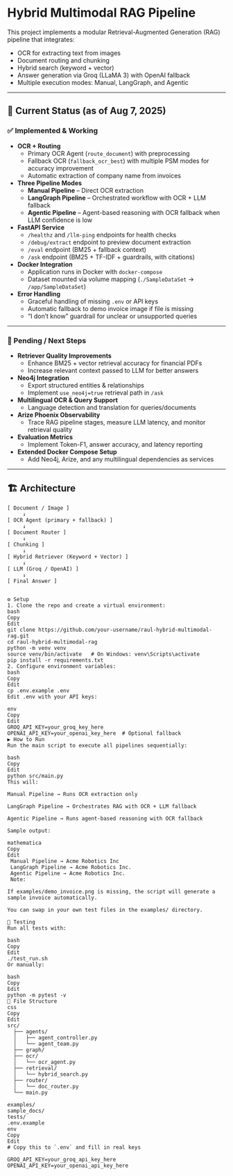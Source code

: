 # Hybrid Multimodal RAG Pipeline

This project implements a modular Retrieval-Augmented Generation (RAG) pipeline that integrates:

- OCR for extracting text from images
- Document routing and chunking
- Hybrid search (keyword + vector)
- Answer generation via Groq (LLaMA 3) with OpenAI fallback
- Multiple execution modes: Manual, LangGraph, and Agentic

---

## 📌 Current Status (as of Aug 7, 2025)

### ✅ Implemented & Working
- **OCR + Routing**
  - Primary OCR Agent (`route_document`) with preprocessing
  - Fallback OCR (`fallback_ocr_best`) with multiple PSM modes for accuracy improvement
  - Automatic extraction of company name from invoices
- **Three Pipeline Modes**
  - **Manual Pipeline** – Direct OCR extraction
  - **LangGraph Pipeline** – Orchestrated workflow with OCR + LLM fallback
  - **Agentic Pipeline** – Agent-based reasoning with OCR fallback when LLM confidence is low
- **FastAPI Service**
  - `/healthz` and `/llm-ping` endpoints for health checks
  - `/debug/extract` endpoint to preview document extraction
  - `/eval` endpoint (BM25 + fallback context)
  - `/ask` endpoint (BM25 + TF-IDF + guardrails, with citations)
- **Docker Integration**
  - Application runs in Docker with `docker-compose`
  - Dataset mounted via volume mapping (`./SampleDataSet` → `/app/SampleDataSet`)
- **Error Handling**
  - Graceful handling of missing `.env` or API keys
  - Automatic fallback to demo invoice image if file is missing
  - “I don’t know” guardrail for unclear or unsupported queries

---

### 🚧 Pending / Next Steps
- **Retriever Quality Improvements**
  - Enhance BM25 + vector retrieval accuracy for financial PDFs
  - Increase relevant context passed to LLM for better answers
- **Neo4j Integration**
  - Export structured entities & relationships
  - Implement `use_neo4j=true` retrieval path in `/ask`
- **Multilingual OCR & Query Support**
  - Language detection and translation for queries/documents
- **Arize Phoenix Observability**
  - Trace RAG pipeline stages, measure LLM latency, and monitor retrieval quality
- **Evaluation Metrics**
  - Implement Token-F1, answer accuracy, and latency reporting
- **Extended Docker Compose Setup**
  - Add Neo4j, Arize, and any multilingual dependencies as services


---

## 🏗 Architecture

```text
[ Document / Image ]
     ↓
[ OCR Agent (primary + fallback) ]
     ↓
[ Document Router ]
     ↓
[ Chunking ]
     ↓
[ Hybrid Retriever (Keyword + Vector) ]
     ↓
[ LLM (Groq / OpenAI) ]
     ↓
[ Final Answer ]


⚙ Setup
1. Clone the repo and create a virtual environment:
bash
Copy
Edit
git clone https://github.com/your-username/raul-hybrid-multimodal-rag.git
cd raul-hybrid-multimodal-rag
python -m venv venv
source venv/bin/activate   # On Windows: venv\Scripts\activate
pip install -r requirements.txt
2. Configure environment variables:
bash
Copy
Edit
cp .env.example .env
Edit .env with your API keys:

env
Copy
Edit
GROQ_API_KEY=your_groq_key_here
OPENAI_API_KEY=your_openai_key_here  # Optional fallback
▶ How to Run
Run the main script to execute all pipelines sequentially:

bash
Copy
Edit
python src/main.py
This will:

Manual Pipeline → Runs OCR extraction only

LangGraph Pipeline → Orchestrates RAG with OCR + LLM fallback

Agentic Pipeline → Runs agent-based reasoning with OCR fallback

Sample output:

mathematica
Copy
Edit
 Manual Pipeline → Acme Robotics Inc
 LangGraph Pipeline → Acme Robotics Inc.
 Agentic Pipeline → Acme Robotics Inc.
 Note:

If examples/demo_invoice.png is missing, the script will generate a sample invoice automatically.

You can swap in your own test files in the examples/ directory.

🧪 Testing
Run all tests with:

bash
Copy
Edit
./test_run.sh
Or manually:

bash
Copy
Edit
python -m pytest -v
📂 File Structure
css
Copy
Edit
src/
  ├── agents/
  │   ├── agent_controller.py
  │   └── agent_team.py
  ├── graph/
  ├── ocr/
  │   └── ocr_agent.py
  ├── retrieval/
  │   └── hybrid_search.py
  ├── router/
  │   └── doc_router.py
  └── main.py

examples/
sample_docs/
tests/
.env.example
env
Copy
Edit
# Copy this to `.env` and fill in real keys

GROQ_API_KEY=your_groq_api_key_here
OPENAI_API_KEY=your_openai_api_key_here


